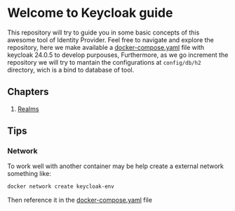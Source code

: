 # Welcome to Keycloak guide
This repository will try to guide you in some basic concepts of this awesome tool of Identity Provider.
Feel free to navigate and explore the repository, here we make available a [docker-compose.yaml](./docker-compose.yaml) file with keycloak 24.0.5 to develop purpouses, Furthermore, as we go increment the repository we will try to mantain the configurations at `config/db/h2` directory, wich is a bind to database of tool.

## Chapters

1. [Realms](./realms)

## Tips

### Network
To work well with another container may be help create a external network something like:
```bash
docker network create keycloak-env
```
Then reference it in the [docker-compose.yaml](./docker-compose.yaml) file